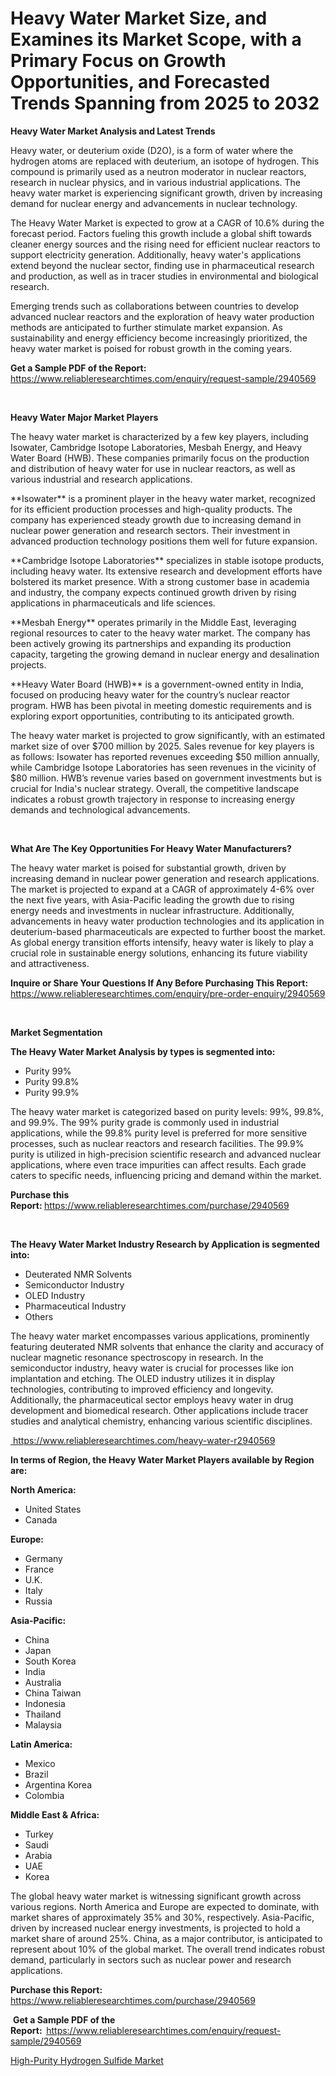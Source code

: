 <p><h1>Heavy Water Market Size, and Examines its Market Scope, with a Primary Focus on Growth Opportunities, and Forecasted Trends Spanning from 2025 to 2032</h1></p><p><strong>Heavy Water Market Analysis and Latest Trends</strong></p>
<p><p>Heavy water, or deuterium oxide (D2O), is a form of water where the hydrogen atoms are replaced with deuterium, an isotope of hydrogen. This compound is primarily used as a neutron moderator in nuclear reactors, research in nuclear physics, and in various industrial applications. The heavy water market is experiencing significant growth, driven by increasing demand for nuclear energy and advancements in nuclear technology.</p><p>The Heavy Water Market is expected to grow at a CAGR of 10.6% during the forecast period. Factors fueling this growth include a global shift towards cleaner energy sources and the rising need for efficient nuclear reactors to support electricity generation. Additionally, heavy water's applications extend beyond the nuclear sector, finding use in pharmaceutical research and production, as well as in tracer studies in environmental and biological research. </p><p>Emerging trends such as collaborations between countries to develop advanced nuclear reactors and the exploration of heavy water production methods are anticipated to further stimulate market expansion. As sustainability and energy efficiency become increasingly prioritized, the heavy water market is poised for robust growth in the coming years.</p></p>
<p><strong>Get a Sample PDF of the Report:&nbsp;</strong> <a href="https://www.reliableresearchtimes.com/enquiry/request-sample/2940569?utm_campaign=2792&utm_medium=2&utm_source=Github&utm_content=ia&utm_term=15032025&utm_id=heavy-water">https://www.reliableresearchtimes.com/enquiry/request-sample/2940569</a></p>
<p>&nbsp;</p>
<p><strong>Heavy Water Major Market Players</strong></p>
<p><p>The heavy water market is characterized by a few key players, including Isowater, Cambridge Isotope Laboratories, Mesbah Energy, and Heavy Water Board (HWB). These companies primarily focus on the production and distribution of heavy water for use in nuclear reactors, as well as various industrial and research applications.</p><p>**Isowater** is a prominent player in the heavy water market, recognized for its efficient production processes and high-quality products. The company has experienced steady growth due to increasing demand in nuclear power generation and research sectors. Their investment in advanced production technology positions them well for future expansion.</p><p>**Cambridge Isotope Laboratories** specializes in stable isotope products, including heavy water. Its extensive research and development efforts have bolstered its market presence. With a strong customer base in academia and industry, the company expects continued growth driven by rising applications in pharmaceuticals and life sciences.</p><p>**Mesbah Energy** operates primarily in the Middle East, leveraging regional resources to cater to the heavy water market. The company has been actively growing its partnerships and expanding its production capacity, targeting the growing demand in nuclear energy and desalination projects.</p><p>**Heavy Water Board (HWB)** is a government-owned entity in India, focused on producing heavy water for the country’s nuclear reactor program. HWB has been pivotal in meeting domestic requirements and is exploring export opportunities, contributing to its anticipated growth.</p><p>The heavy water market is projected to grow significantly, with an estimated market size of over $700 million by 2025. Sales revenue for key players is as follows: Isowater has reported revenues exceeding $50 million annually, while Cambridge Isotope Laboratories has seen revenues in the vicinity of $80 million. HWB’s revenue varies based on government investments but is crucial for India's nuclear strategy. Overall, the competitive landscape indicates a robust growth trajectory in response to increasing energy demands and technological advancements.</p></p>
<p>&nbsp;</p>
<p><strong>What Are The Key Opportunities For Heavy Water Manufacturers?</strong></p>
<p><p>The heavy water market is poised for substantial growth, driven by increasing demand in nuclear power generation and research applications. The market is projected to expand at a CAGR of approximately 4-6% over the next five years, with Asia-Pacific leading the growth due to rising energy needs and investments in nuclear infrastructure. Additionally, advancements in heavy water production technologies and its application in deuterium-based pharmaceuticals are expected to further boost the market. As global energy transition efforts intensify, heavy water is likely to play a crucial role in sustainable energy solutions, enhancing its future viability and attractiveness.</p></p>
<p><strong>Inquire or Share Your Questions If Any Before Purchasing This Report:</strong> <a href="https://www.reliableresearchtimes.com/enquiry/pre-order-enquiry/2940569?utm_campaign=2792&utm_medium=2&utm_source=Github&utm_content=ia&utm_term=15032025&utm_id=heavy-water">https://www.reliableresearchtimes.com/enquiry/pre-order-enquiry/2940569</a></p>
<p>&nbsp;</p>
<p><strong>Market Segmentation</strong></p>
<p><strong>The Heavy Water Market Analysis by types is segmented into:</strong></p>
<p><ul><li>Purity 99%</li><li>Purity 99.8%</li><li>Purity 99.9%</li></ul></p>
<p><p>The heavy water market is categorized based on purity levels: 99%, 99.8%, and 99.9%. The 99% purity grade is commonly used in industrial applications, while the 99.8% purity level is preferred for more sensitive processes, such as nuclear reactors and research facilities. The 99.9% purity is utilized in high-precision scientific research and advanced nuclear applications, where even trace impurities can affect results. Each grade caters to specific needs, influencing pricing and demand within the market.</p></p>
<p><strong>Purchase this Report:&nbsp;</strong><a href="https://www.reliableresearchtimes.com/purchase/2940569?utm_campaign=2792&utm_medium=2&utm_source=Github&utm_content=ia&utm_term=15032025&utm_id=heavy-water">https://www.reliableresearchtimes.com/purchase/2940569</a></p>
<p>&nbsp;</p>
<p><strong>The Heavy Water Market Industry Research by Application is segmented into:</strong></p>
<p><ul><li>Deuterated NMR Solvents</li><li>Semiconductor Industry</li><li>OLED Industry</li><li>Pharmaceutical Industry</li><li>Others</li></ul></p>
<p><p>The heavy water market encompasses various applications, prominently featuring deuterated NMR solvents that enhance the clarity and accuracy of nuclear magnetic resonance spectroscopy in research. In the semiconductor industry, heavy water is crucial for processes like ion implantation and etching. The OLED industry utilizes it in display technologies, contributing to improved efficiency and longevity. Additionally, the pharmaceutical sector employs heavy water in drug development and biomedical research. Other applications include tracer studies and analytical chemistry, enhancing various scientific disciplines.</p></p>
<p><a href="https://www.reliableresearchtimes.com/heavy-water-r2940569?utm_campaign=2792&utm_medium=2&utm_source=Github&utm_content=ia&utm_term=15032025&utm_id=heavy-water">&nbsp;https://www.reliableresearchtimes.com/heavy-water-r2940569</a></p>
<p><strong>In terms of Region, the Heavy Water Market Players available by Region are:</strong></p>
<p>
    <p> <strong> North America: </strong>
        <ul>
            <li>United States</li>
            <li>Canada</li>
        </ul>
        </p> 
    <p> <strong> Europe: </strong>
        <ul>
            <li>Germany</li>
            <li>France</li>
            <li>U.K.</li>
            <li>Italy</li>
            <li>Russia</li>
        </ul>
        </p> 
    <p> <strong> Asia-Pacific: </strong>
        <ul>
            <li>China</li>
            <li>Japan</li>
            <li>South Korea</li>
            <li>India</li>
            <li>Australia</li>
            <li>China Taiwan</li>
            <li>Indonesia</li>
            <li>Thailand</li>
            <li>Malaysia</li>
        </ul>
        </p> 
    <p> <strong> Latin America: </strong>
        <ul>
            <li>Mexico</li>
            <li>Brazil</li>
            <li>Argentina Korea</li>
            <li>Colombia</li>
        </ul>
        </p> 
    <p> <strong> Middle East & Africa: </strong>
        <ul>
            <li>Turkey</li>
            <li>Saudi</li>
            <li>Arabia</li>
            <li>UAE</li>
            <li>Korea</li>
        </ul>
    </p>
    </p>
<p><p>The global heavy water market is witnessing significant growth across various regions. North America and Europe are expected to dominate, with market shares of approximately 35% and 30%, respectively. Asia-Pacific, driven by increased nuclear energy investments, is projected to hold a market share of around 25%. China, as a major contributor, is anticipated to represent about 10% of the global market. The overall trend indicates robust demand, particularly in sectors such as nuclear power and research applications.</p></p>
<p><strong>Purchase this Report: </strong><a href="https://www.reliableresearchtimes.com/purchase/2940569?utm_campaign=2792&utm_medium=2&utm_source=Github&utm_content=ia&utm_term=15032025&utm_id=heavy-water">https://www.reliableresearchtimes.com/purchase/2940569</a></p>
<p>&nbsp;<strong>Get a Sample PDF of the Report:&nbsp;&nbsp;</strong><a href="https://www.reliableresearchtimes.com/enquiry/request-sample/2940569?utm_campaign=2792&utm_medium=2&utm_source=Github&utm_content=ia&utm_term=15032025&utm_id=heavy-water">https://www.reliableresearchtimes.com/enquiry/request-sample/2940569</a></p>
<p><strong></strong></p>
<p><p><a href="https://github.com/danikabiele541/Market-Research-Report-List-1/blob/main/high-purity-hydrogen-sulfide-market.md?utm_campaign=2792&utm_medium=2&utm_source=Github&utm_content=ia&utm_term=15032025&utm_id=heavy-water">High-Purity Hydrogen Sulfide Market</a></p></p>